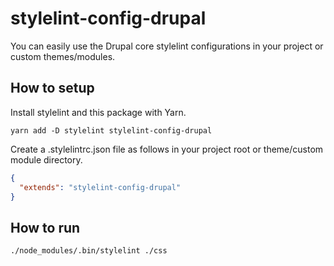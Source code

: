 # stylelint-config-drupal

You can easily use the Drupal core stylelint configurations in your project or custom themes/modules.

## How to setup

Install stylelint and this package with Yarn.

```shell
yarn add -D stylelint stylelint-config-drupal
```

Create a .stylelintrc.json file as follows in your project root or theme/custom module directory.

```json:.stylelintrc.json
{
  "extends": "stylelint-config-drupal"
}
```

## How to run

```shell
./node_modules/.bin/stylelint ./css
```
